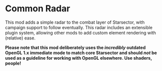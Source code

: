  Common Radar
==============

This mod adds a simple radar to the combat layer of Starsector, with campaign support to follow eventually. This radar includes an extensible plugin system, allowing other mods to add custom element rendering with (relative) ease.


**Please note that this mod deliberately uses the *incredibly* outdated OpenGL 1.x immediate mode to match core Starsector and should *not* be used as a guideline for working with OpenGL elsewhere. Use shaders, people!**